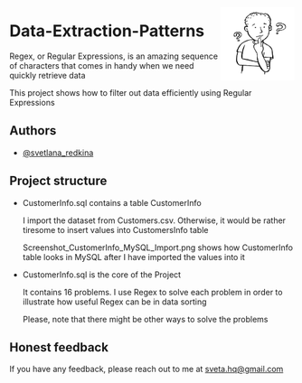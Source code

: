 <img
  align="right"
  src="readme logo.png"
  style="width: 130px; height: 130px"> 
# Data-Extraction-Patterns

Regex, or Regular Expressions, is an amazing sequence of characters that comes in handy when we need quickly retrieve data

This project shows how to filter out data efficiently using Regular Expressions
## Authors

- [@svetlana_redkina](https://github.com/SvetlanaRedkina)


## Project structure

- CustomerInfo.sql contains a table CustomerInfo
  
  I import the dataset from Customers.csv. Otherwise, it would be rather tiresome to insert values into CustomersInfo table

  Screenshot_CustomerInfo_MySQL_Import.png shows how CustomerInfo table looks in MySQL after I have imported the values into it

- CustomerInfo.sql is the core of the Project

  It contains 16 problems. I use Regex to solve each problem in order to illustrate how useful Regex can be in data sorting
 
  Please, note that there might be other ways to solve the problems

## Honest feedback

If you have any feedback, please reach out to me at sveta.hq@gmail.com
